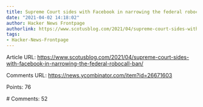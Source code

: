 ```yaml
---
title: Supreme Court sides with Facebook in narrowing the federal robocall ban
date: "2021-04-02 14:18:02"
author: Hacker News Frontpage
authorlink: https://www.scotusblog.com/2021/04/supreme-court-sides-with-facebook-in-narrowing-the-federal-robocall-ban/
tags:
- Hacker-News-Frontpage
---
```


<p>Article URL: <a href="https://www.scotusblog.com/2021/04/supreme-court-sides-with-facebook-in-narrowing-the-federal-robocall-ban/">https://www.scotusblog.com/2021/04/supreme-court-sides-with-facebook-in-narrowing-the-federal-robocall-ban/</a></p>
<p>Comments URL: <a href="https://news.ycombinator.com/item?id=26671603">https://news.ycombinator.com/item?id=26671603</a></p>
<p>Points: 76</p>
<p># Comments: 52</p>
